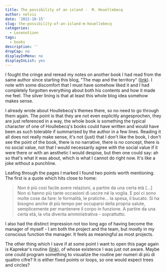 ```yaml
---
title: The possibility of an island -  M. Houellebecq
author: nelvis
date: '2022-10-15'
slug: the-possibility-of-an-island-m-houellebecq
categories:
  - Lesenotizen
tags:
  - books
description: ''
dropCap: no
displayInMenu: no
displayInList: yes
---
```


I fought the cringe and reread my notes on another book I had read from the same author since starting this blog, "The map and the territory" ([link](https://naelvis.github.io/refactored-happiness/posts/the-map-and-the-territory-m-houellebecq/)). I note with some discomfort that I must have somehow liked it and I had completely forgotten everything about both his contents and how it made me feel. The silver lining is that at least this whole blog idea somehow makes sense.

I already wrote about Houllebecq's themes there, so no need to go through them again. The point is that they are not even explicitly angesprochen, they are just referenced in a way, the whole book is something the typical character of one of Houllebecq's books could have written and would have been as such tolerable if summarised by the author in a few lines. Reading it all does not really make sense, it's not (just) that I don't like the book, I don't see the point of the book, there is no narrative, there is no concept, there is no social value, not that I would necessarily agree with the social value if it were there or with an aesthetic I would despise, but then one could say: ah so that's what it was about, which is what I cannot do right now. It's like a joke without a punchline.

Leafing through the pages I marked I found two points worth mentioning. The first is a quote which hits close to home:
> Non è più così facile avere relazioni, a partire da una certa età [...] Non si hanno più tante occasioni di uscire né la voglia. E poi ci sono molte cose da fare: le formalità, le pratiche... la spesa, il bucato. Si ha bisogno anche di più tempo per occuparsi della propria salute, semplicemente per mantenere il corpo in funzione. A partire da una certa età, la vita diventa amministrativa - soprattutto.

I also had the distinct impression not too long ago of having become the manager of myself - I am both the project and the team, but mostly in my conscious function the manager. It feels as meaningful as most projects.

The other thing which I save if at some point I want to open this page again is Kaprekar's routine ([link](https://en.wikipedia.org/wiki/Kaprekar%27s_routine)), of whose existence I was just not aware. Maybe one could program something to visualize the routine per numeri di più di quattro cifre? It is either fixed points or loops, so one would expect trees and circles?